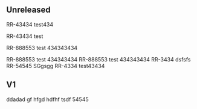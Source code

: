 
## Unreleased
RR-43434 test434

RR-43434 test

RR-888553 test 434343434

RR-888553 test 434343434
RR-888553 test 434343434
RR-3434 dsfsfs
RR-54545 SGgsgg
RR-4334 test43434

## V1
ddadad gf hfgd hdfhf
tsdf 54545
